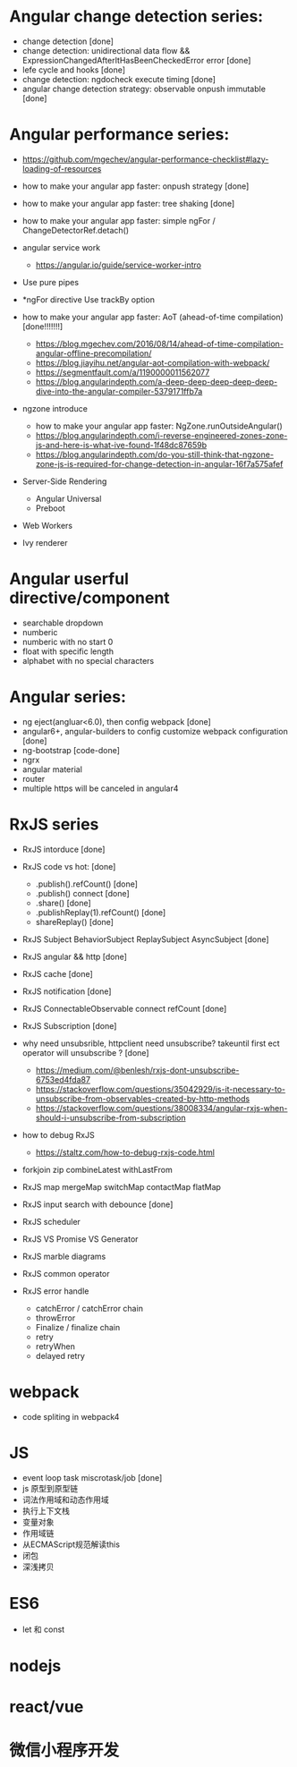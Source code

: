 
# Angular change detection series:
- change detection [done]
- change detection: unidirectional data flow && ExpressionChangedAfterItHasBeenCheckedError error  [done]
- lefe cycle and hooks [done]
- change detection: ngdocheck execute timing [done]
- angular change detection strategy: observable onpush immutable [done]

# Angular performance series:
- https://github.com/mgechev/angular-performance-checklist#lazy-loading-of-resources
- how to make your angular app faster: onpush strategy [done]
- how to make your angular app faster: tree shaking [done]
- how to make your angular app faster:  simple ngFor / ChangeDetectorRef.detach()
- angular service work 
  - https://angular.io/guide/service-worker-intro
- Use pure pipes
- *ngFor directive Use trackBy option

- how to make your angular app faster: AoT (ahead-of-time compilation) [done!!!!!!!]
  - https://blog.mgechev.com/2016/08/14/ahead-of-time-compilation-angular-offline-precompilation/
  - https://blog.jiayihu.net/angular-aot-compilation-with-webpack/
  - https://segmentfault.com/a/1190000011562077
  - https://blog.angularindepth.com/a-deep-deep-deep-deep-deep-dive-into-the-angular-compiler-5379171ffb7a

- ngzone introduce
  - how to make your angular app faster: NgZone.runOutsideAngular()
  - https://blog.angularindepth.com/i-reverse-engineered-zones-zone-js-and-here-is-what-ive-found-1f48dc87659b
  - https://blog.angularindepth.com/do-you-still-think-that-ngzone-zone-js-is-required-for-change-detection-in-angular-16f7a575afef

- Server-Side Rendering
  - Angular Universal
  - Preboot


- Web Workers 

- Ivy renderer 


# Angular userful directive/component
- searchable dropdown
- numberic
- numberic with no start 0
- float with specific length
- alphabet with no special characters

# Angular series:
- ng eject(angluar<6.0), then config webpack [done]
- angular6+, angular-builders to config customize webpack configuration [done]
- ng-bootstrap [code-done]
- ngrx
- angular material
- router
- multiple https will be canceled in angular4


# RxJS series
- RxJS intorduce [done]
- RxJS code vs hot: [done]
  - .publish().refCount() [done]
  - .publish() connect [done]
  - .share() [done]
  - .publishReplay(1).refCount() [done]
  - shareReplay() [done]
- RxJS Subject BehaviorSubject ReplaySubject AsyncSubject [done]
- RxJS angular && http [done]
- RxJS cache [done]
- RxJS notification [done]
- RxJS ConnectableObservable connect refCount [done]
- RxJS Subscription [done]

- why need unsubsrible, httpclient need unsubscribe? takeuntil first ect operator will unsubscribe ? [done]
  - https://medium.com/@benlesh/rxjs-dont-unsubscribe-6753ed4fda87
  - https://stackoverflow.com/questions/35042929/is-it-necessary-to-unsubscribe-from-observables-created-by-http-methods
  - https://stackoverflow.com/questions/38008334/angular-rxjs-when-should-i-unsubscribe-from-subscription

- how to debug RxJS
  - https://staltz.com/how-to-debug-rxjs-code.html 

- forkjoin zip combineLatest withLastFrom

- RxJS map mergeMap switchMap contactMap flatMap

- RxJS input search with debounce [done]
- RxJS scheduler
- RxJS VS Promise VS Generator
- RxJS marble diagrams
- RxJS common operator
- RxJS error handle
  - catchError / catchError chain
  - throwError
  - Finalize / finalize chain
  - retry
  - retryWhen
  - delayed retry
  

# webpack
- code spliting in webpack4

# JS
- event loop task miscrotask/job [done]
- js 原型到原型链
- 词法作用域和动态作用域
- 执行上下文栈
- 变量对象
- 作用域链
- 从ECMAScript规范解读this
- 闭包
- 深浅拷贝

# ES6
-  let 和 const

# nodejs

# react/vue

# 微信小程序开发

